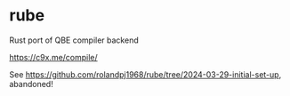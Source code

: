 # rube
Rust port of QBE compiler backend

https://c9x.me/compile/

See https://github.com/rolandpj1968/rube/tree/2024-03-29-initial-set-up, abandoned!
